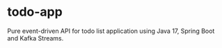 # todo-app
Pure event-driven API for todo list application using Java 17, Spring Boot and Kafka Streams.
